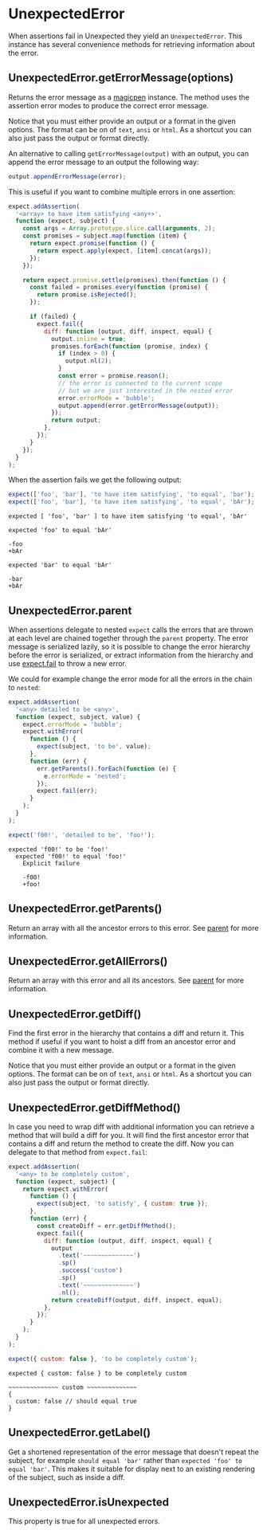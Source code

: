 # UnexpectedError

When assertions fail in Unexpected they yield an
`UnexpectedError`. This instance has several convenience methods for
retrieving information about the error.

## UnexpectedError.getErrorMessage(options)

Returns the error message as a
[magicpen](https://github.com/sunesimonsen/magicpen) instance. The
method uses the assertion error modes to produce the correct
error message.

Notice that you must either provide an output or a format in the given
options. The format can be on of `text`, `ansi` or `html`. As a
shortcut you can also just pass the output or format directly.

An alternative to calling `getErrorMessage(output)` with an output,
you can append the error message to an output the following way:

<!-- unexpected-markdown evaluate:false -->

```js
output.appendErrorMessage(error);
```

This is useful if you want to combine multiple errors in one assertion:

```js
expect.addAssertion(
  '<array> to have item satisfying <any+>',
  function (expect, subject) {
    const args = Array.prototype.slice.call(arguments, 2);
    const promises = subject.map(function (item) {
      return expect.promise(function () {
        return expect.apply(expect, [item].concat(args));
      });
    });

    return expect.promise.settle(promises).then(function () {
      const failed = promises.every(function (promise) {
        return promise.isRejected();
      });

      if (failed) {
        expect.fail({
          diff: function (output, diff, inspect, equal) {
            output.inline = true;
            promises.forEach(function (promise, index) {
              if (index > 0) {
                output.nl(2);
              }
              const error = promise.reason();
              // the error is connected to the current scope
              // but we are just interested in the nested error
              error.errorMode = 'bubble';
              output.append(error.getErrorMessage(output));
            });
            return output;
          },
        });
      }
    });
  }
);
```

When the assertion fails we get the following output:

```js
expect(['foo', 'bar'], 'to have item satisfying', 'to equal', 'bar');
expect(['foo', 'bar'], 'to have item satisfying', 'to equal', 'bAr');
```

```output
expected [ 'foo', 'bar' ] to have item satisfying 'to equal', 'bAr'

expected 'foo' to equal 'bAr'

-foo
+bAr

expected 'bar' to equal 'bAr'

-bar
+bAr
```

## UnexpectedError.parent

When assertions delegate to nested `expect` calls the errors that are
thrown at each level are chained together through the `parent`
property. The error message is serialized lazily, so it is possible to
change the error hierarchy before the error is serialized, or extract
information from the hierarchy and use [expect.fail](../fail/) to throw
a new error.

We could for example change the error mode for all the errors in the
chain to `nested`:

```js
expect.addAssertion(
  '<any> detailed to be <any>',
  function (expect, subject, value) {
    expect.errorMode = 'bubble';
    expect.withError(
      function () {
        expect(subject, 'to be', value);
      },
      function (err) {
        err.getParents().forEach(function (e) {
          e.errorMode = 'nested';
        });
        expect.fail(err);
      }
    );
  }
);

expect('f00!', 'detailed to be', 'foo!');
```

```output
expected 'f00!' to be 'foo!'
  expected 'f00!' to equal 'foo!'
    Explicit failure

    -f00!
    +foo!
```

## UnexpectedError.getParents()

Return an array with all the ancestor errors to this error. See
<a href="#unexpectederror-parent">parent</a> for more information.

## UnexpectedError.getAllErrors()

Return an array with this error and all its ancestors. See
<a href="#unexpectederror-parent">parent</a> for more information.

## UnexpectedError.getDiff()

Find the first error in the hierarchy that contains a diff and
return it. This method if useful if you want to hoist a diff from an
ancestor error and combine it with a new message.

Notice that you must either provide an output or a format in the given
options. The format can be on of `text`, `ansi` or `html`. As a
shortcut you can also just pass the output or format directly.

## UnexpectedError.getDiffMethod()

In case you need to wrap diff with additional information you can
retrieve a method that will build a diff for you. It will find the
first ancestor error that contains a diff and return the method to
create the diff. Now you can delegate to that method from
`expect.fail`:

```js
expect.addAssertion(
  '<any> to be completely custom',
  function (expect, subject) {
    return expect.withError(
      function () {
        expect(subject, 'to satisfy', { custom: true });
      },
      function (err) {
        const createDiff = err.getDiffMethod();
        expect.fail({
          diff: function (output, diff, inspect, equal) {
            output
              .text('~~~~~~~~~~~~~~')
              .sp()
              .success('custom')
              .sp()
              .text('~~~~~~~~~~~~~~')
              .nl();
            return createDiff(output, diff, inspect, equal);
          },
        });
      }
    );
  }
);

expect({ custom: false }, 'to be completely custom');
```

```output
expected { custom: false } to be completely custom

~~~~~~~~~~~~~~ custom ~~~~~~~~~~~~~~
{
  custom: false // should equal true
}
```

## UnexpectedError.getLabel()

Get a shortened representation of the error message that doesn't
repeat the subject, for example `should equal 'bar'` rather than
`expected 'foo' to equal 'bar'`. This makes it suitable for display next
to an existing rendering of the subject, such as inside a diff.

## UnexpectedError.isUnexpected

This property is true for all unexpected errors.
